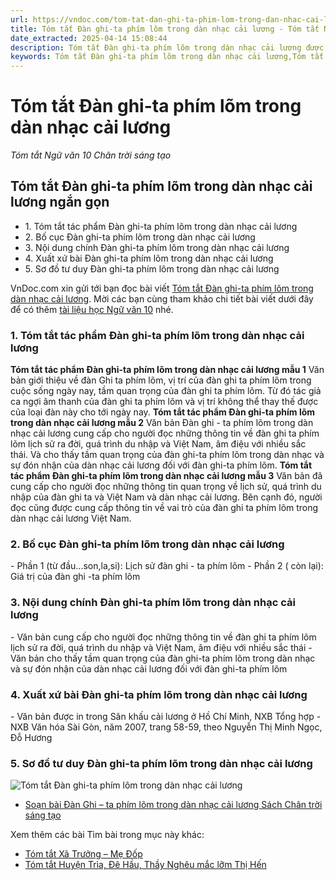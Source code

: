 ```yaml
---
url: https://vndoc.com/tom-tat-dan-ghi-ta-phim-lom-trong-dan-nhac-cai-luong-277035
title: Tóm tắt Đàn ghi-ta phím lõm trong dàn nhạc cải lương - Tóm tắt Ngữ văn 10 Chân trời sáng tạo - VnDoc.com
date_extracted: 2025-04-14 15:08:44
description: Tóm tắt Đàn ghi-ta phím lõm trong dàn nhạc cải lương được VnDoc.com sưu tầm và xin gửi tới bạn đọc cùng tham khảo.
keywords: Tóm tắt Đàn ghi-ta phím lõm trong dàn nhạc cải lương,Tóm tắt bài Đàn ghi-ta phím lõm trong dàn nhạc cải lương,Tóm tắt tác phẩm Đàn ghi-ta phím lõm trong dàn nhạc cải lương,Đàn ghi-ta phím lõm trong dàn nhạc cải lương,ngữ văn 10 CTST,tóm tắt ngữ văn 10 ctst,ngữ văn 10 chân trời sáng tạo,tóm tắt ngữ văn 10 chân trời sáng tạo,Đàn ghi-ta phím lõm trong dàn nhạc cải lương tóm tắt
---
```


# Tóm tắt Đàn ghi-ta phím lõm trong dàn nhạc cải lương
 _Tóm tắt Ngữ văn 10 Chân trời sáng tạo_
## Tóm tắt Đàn ghi-ta phím lõm trong dàn nhạc cải lương ngắn gọn
  * 1\. Tóm tắt tác phẩm Đàn ghi-ta phím lõm trong dàn nhạc cải lương
  * 2\. Bố cục Đàn ghi-ta phím lõm trong dàn nhạc cải lương
  * 3\. Nội dung chính Đàn ghi-ta phím lõm trong dàn nhạc cải lương
  * 4\. Xuất xứ bài Đàn ghi-ta phím lõm trong dàn nhạc cải lương
  * 5\. Sơ đồ tư duy Đàn ghi-ta phím lõm trong dàn nhạc cải lương

VnDoc.com xin gửi tới bạn đọc bài viết [Tóm tắt Đàn ghi-ta phím lõm trong dàn nhạc cải lương](<https://vndoc.com/tom-tat-dan-ghi-ta-phim-lom-trong-dan-nhac-cai-luong-277035>). Mời các bạn cùng tham khảo chi tiết bài viết dưới đây để có thêm [tài liệu học Ngữ văn 10](<https://vndoc.com/tom-tat-ngu-van-10-ctst>) nhé.
### 1\. Tóm tắt tác phẩm Đàn ghi-ta phím lõm trong dàn nhạc cải lương
**Tóm tắt tác phẩm Đàn ghi-ta phím lõm trong dàn nhạc cải lương mẫu 1**
Văn bản giới thiệu về đàn Ghi ta phím lõm, vị trí của đàn ghi ta phím lõm trong cuộc sống ngày nay, tầm quan trọng của đàn ghi ta phím lõm. Từ đó tác giả ca ngợi âm thanh của đàn ghi ta phím lõm và vị trí không thể thay thế được của loại đàn này cho tới ngày nay.
**Tóm tắt tác phẩm Đàn ghi-ta phím lõm trong dàn nhạc cải lương mẫu 2**
Văn bản Đàn ghi - ta phím lõm trong dàn nhạc cải lương cung cấp cho người đọc những thông tin về đàn ghi ta phím lõm lịch sử ra đời, quá trình du nhập và Việt Nam, âm điệu với nhiều sắc thái. Và cho thấy tầm quan trọng của đàn ghi-ta phím lõm trong dàn nhạc và sự đón nhận của dàn nhạc cải lương đối với đàn ghi-ta phím lõm.
**Tóm tắt tác phẩm Đàn ghi-ta phím lõm trong dàn nhạc cải lương mẫu 3**
Văn bản đã cung cấp cho người đọc những thông tin quan trọng về lịch sử, quá trình du nhập của đàn ghi ta và Việt Nam và dàn nhạc cải lương. Bên cạnh đó, người đọc cũng được cung cấp thông tin về vai trò của đàn ghi ta phím lõm trong dàn nhạc cải lương Việt Nam.
### 2\. Bố cục Đàn ghi-ta phím lõm trong dàn nhạc cải lương
\- Phần 1 \(từ đầu...son,la,si\): Lịch sử đàn ghi - ta phím lõm
\- Phần 2 \( còn lại\): Giá trị của đàn ghi -ta phím lõm
### 3\. Nội dung chính Đàn ghi-ta phím lõm trong dàn nhạc cải lương
\- Văn bản cung cấp cho người đọc những thông tin về đàn ghi ta phím lõm lịch sử ra đời, quá trình du nhập và Việt Nam, âm điệu với nhiều sắc thái
\- Văn bản cho thấy tầm quan trọng của đàn ghi-ta phím lõm trong dàn nhạc và sự đón nhận của dàn nhạc cải lương đối với đàn ghi-ta phím lõm
### 4\. Xuất xứ bài Đàn ghi-ta phím lõm trong dàn nhạc cải lương
\- Văn bản được in trong Sân khấu cải lương ở Hồ Chí Minh, NXB Tổng hợp - NXB Văn hóa Sài Gòn, năm 2007, trang 58-59, theo Nguyễn Thị Minh Ngọc, Đỗ Hương
### 5\. Sơ đồ tư duy Đàn ghi-ta phím lõm trong dàn nhạc cải lương
![Tóm tắt Đàn ghi-ta phím lõm trong dàn nhạc cải lương](https://i.vdoc.vn/data/image/2022/10/01/tom-tat-dan-ghi-ta-phim-lom-trong-dan-nhac-cai-luong-1.jpg)
  * [Soạn bài Đàn Ghi – ta phím lõm trong dàn nhạc cải lương Sách Chân trời sáng tạo](<https://vndoc.com/soan-bai-dan-ghi-ta-phim-lom-trong-dan-nhac-cai-luong-sach-ctst-268076>)

Xem thêm các bài Tìm bài trong mục này khác:
  * [Tóm tắt Xã Trưởng – Mẹ Đốp](</tom-tat-xa-truong-me-dop-277133>)
  * [Tóm tắt Huyện Trìa, Đê Hầu, Thầy Nghêu mắc lỡm Thị Hến](</tom-tat-huyen-tria-de-hau-thay-ngheu-mac-lom-thi-hen-277135>)

